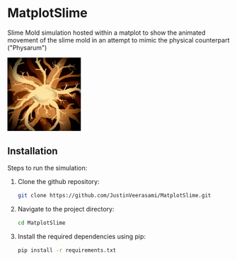 # MatplotSlime
Slime Mold simulation hosted within a matplot to show the animated movement of the slime mold in an attempt to mimic the physical counterpart ("Physarum")

<img src="https://github.com/JustinVeerasami/MatplotSlime/blob/Prototypes/MatplotSlime_PixelArt.jpg" width=33% height=33%>

## Installation
Steps to run the simulation:

1. Clone the github repository:
    ```bash
    git clone https://github.com/JustinVeerasami/MatplotSlime.git
    ```

2. Navigate to the project directory:
    ```bash
    cd MatplotSlime
    ```

3. Install the required dependencies using pip:
    ```bash
    pip install -r requirements.txt
    ```
